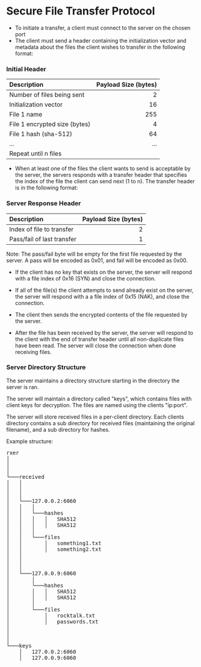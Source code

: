 # Secure File Transfer Protocol

- To initiate a transfer, a client must connect to the server on the chosen port
- The client must send a header containing the initialization vector and metadata about the files the client wishes to transfer in the following format:

### Initial Header
| Description | Payload Size (bytes) |
|:------------|----:|
| Number of files being sent | 2 |
| Initialization vector | 16  |
| File 1 name  | 255 |
| File 1 encrypted size (bytes) | 4 |
| File 1 hash (sha-512)  | 64  |
| ... | ... |
| Repeat until n files |  |

- When at least one of the files the client wants to send is acceptable by the server, the servers responds with a transfer header that specifies the index of the file the client can send next (1 to n). The transfer header is in the following format:

### Server Response Header
| Description | Payload Size (bytes) |
|:------------|----:|
| Index of file to transfer | 2 |
| Pass/fail of last transfer | 1 |

Note: The pass/fail byte will be empty for the first file requested by the server. A pass will be encoded as 0x01, and fail will be encoded as 0x00.

- If the client has no key that exists on the server, the server will respond with a file index of 0x16 (SYN) and close the connection.

- If all of the file(s) the client attempts to send already exist on the server, the server will respond with a a file index of 0x15 (NAK), and close the connection.

- The client then sends the encrypted contents of the file requested by the server.

- After the file has been received by the server, the server will respond to the client with the end of transfer header until all non-duplicate files have been read. The server will close the connection when done receiving files.

### Server Directory Structure

The server maintains a directory structure starting in the directory the server is ran.

The server will maintain a directory called "keys", which contains files with client keys for decryption. The files are named using the clients "ip:port".

The server will store received files in a per-client directory. Each clients directory contains a sub directory for received files (maintaining the original filename), and a sub directory for hashes.

Example structure:

<pre>
rxer
│
│
│
└───received
│   │
│   │
│   │
│   └───127.0.0.2:6060
│   │   │
│   │   └───hashes
│   │   │   │   SHA512
│   │   │   │   SHA512
│   │   │
│   │   └───files
│   │       │   something1.txt
│   │       │   something2.txt
│   │
│   │
│   │
│   └───127.0.0.9:6060
│       │
│       └───hashes
│       │   │   SHA512
│       │   │   SHA512
│       │
│       └───files
│           │   rocktalk.txt
│           │   passwords.txt
│
│
│
└───keys
    │   127.0.0.2:6060
    │   127.0.0.9:6060
</pre>
